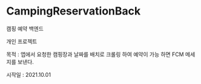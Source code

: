 # CampingReservationBack
캠핑 예약 백엔드

개인 프로젝트

목적 : 앱에서 요청한 캠핑장과 날짜를 배치로 크롤링 하여 예약이 가능 하면 FCM  메세지를 보낸다.

시작일 : 2021.10.01
